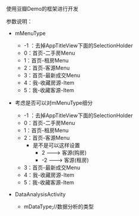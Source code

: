 
使用豆瓣Demo的框架进行开发

参数说明：

* mMenuType
	* -1 ：去掉AppTitleView下面的SelectionHolder
	* 0：首页-二手房Menu
	* 1：首页-租房Menu
	* 2：首页-客源Menu
	* 3：首页-最新成交Menu
	* 4：我-收藏房源-Item
	* 5：我-收藏客源-Item

* 考虑是否可以对mMenuType细分

	* -1 ：去掉AppTitleView下面的SelectionHolder
	* 0：首页-二手房Menu
	* 1：首页-租房Menu
	* 2：首页-客源Menu
		* 是不是可以这样设置
			* 2  ---> 客源(购房)
			* -2 ---> 客源(租房)
	* 3：首页-最新成交Menu
	* 4：我-收藏房源-Item
	* 5：我-收藏客源-Item


* DataAnalysisActivity
	* mDataType;//数据分析的类型